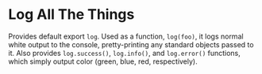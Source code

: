# Log All The Things
Provides default export `log`. Used as a function, `log(foo)`, it logs normal white output to the console,
pretty-printing any standard objects passed to it. Also provides `log.success()`, `log.info()`, and `log.error()`
functions, which simply output color (green, blue, red, respectively).
